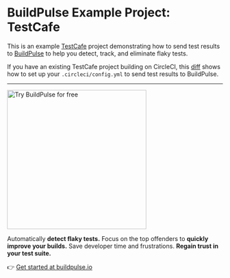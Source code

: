 # BuildPulse Example Project: TestCafe

This is an example [TestCafe](https://devexpress.github.io/testcafe/) project demonstrating how to send test results to [BuildPulse](https://buildpulse.io) to help you detect, track, and eliminate flaky tests.

If you have an existing TestCafe project building on CircleCI, this [diff](https://github.com/buildpulse/buildpulse-example-testcafe/compare/d02eb13...circle-ci) shows how to set up your `.circleci/config.yml` to send test results to BuildPulse.

---

<p>
  <a href="https://buildpulse.io?utm_source=github.com&utm_campaign=example-repositories&utm_content=testcafe-button">
    <img width="325" title="Automatically detect flaky TestCafe tests with BuildPulse" alt="Try BuildPulse for free" src="https://user-images.githubusercontent.com/2988/86935247-9f059b80-c10a-11ea-9579-575b357e70d6.png">
  </a>
</p>

Automatically **detect flaky tests.** Focus on the top offenders to **quickly improve your builds.** Save developer time and frustrations. **Regain trust in your test suite.**

👉 [Get started at buildpulse.io](https://buildpulse.io?utm_source=github.com&utm_campaign=example-repositories&utm_content=testcafe-text-link)
